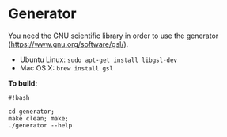 # Generator #

You need the GNU scientific library in order to use the generator (https://www.gnu.org/software/gsl/).

* Ubuntu Linux: ```sudo apt-get install libgsl-dev```
* Mac OS X: ```brew install gsl```


**To build:**
```
#!bash

cd generator;
make clean; make;
./generator --help

```